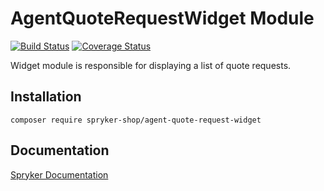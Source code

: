 # AgentQuoteRequestWidget Module
[![Build Status](https://travis-ci.org/spryker-shop/agent-quote-request-widget.svg)](https://travis-ci.org/spryker/agent-quote-request-widget)
[![Coverage Status](https://coveralls.io/repos/github/spryker-shop/agent-quote-request-widget/badge.svg)](https://coveralls.io/github/spryker/agent-quote-request-widget)

Widget module is responsible for displaying a list of quote requests.

## Installation

```
composer require spryker-shop/agent-quote-request-widget
```

## Documentation

[Spryker Documentation](https://academy.spryker.com/developing_with_spryker/module_guide/modules.html)
